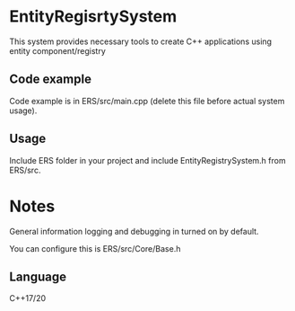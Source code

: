# EntityRegisrtySystem

This system provides necessary tools to create C++ applications using entity component/registry
## Code example
Code example is in ERS/src/main.cpp (delete this file before actual system usage).
## Usage 

Include ERS folder in your project and include EntityRegistrySystem.h from ERS/src.


# Notes
General information logging and debugging in turned on by default.

You can configure this is ERS/src/Core/Base.h

## Language
C++17/20
